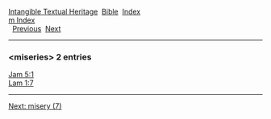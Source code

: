 [Intangible Textual Heritage](../../index)  [Bible](../index) 
[Index](index)   
[m Index](_m_)  
  [Previous](c07474)  [Next](c07476) 

------------------------------------------------------------------------

### &lt;miseries&gt; 2 entries

[Jam 5:1](../kjv/jam005.htm#001)  
[Lam 1:7](../kjv/lam001.htm#007)  

------------------------------------------------------------------------

[Next: misery (7)](c07476)
